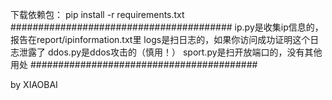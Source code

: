 下载依赖包：
pip install -r requirements.txt
########################################
ip.py是收集ip信息的，报告在report/ipinformation.txt里
logs是扫日志的，如果你访问成功证明这个日志泄露了
ddos.py是ddos攻击的（慎用！）
sport.py是扫开放端口的，没有其他用处
#########################################

by XIAOBAI